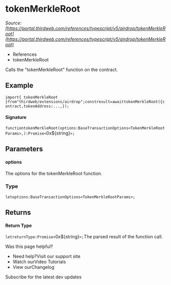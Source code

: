 # tokenMerkleRoot

*Source: [https://portal.thirdweb.com/references/typescript/v5/airdrop/tokenMerkleRoot](https://portal.thirdweb.com/references/typescript/v5/airdrop/tokenMerkleRoot)*

* References
* tokenMerkleRoot

Calls the "tokenMerkleRoot" function on the contract.

## Example

`import{ tokenMerkleRoot }from"thirdweb/extensions/airdrop";constresult=awaittokenMerkleRoot({contract,tokenAddress:...,});`
#### Signature

`functiontokenMerkleRoot(options:BaseTransactionOptions<TokenMerkleRootParams>,):Promise<`0x${string}`>;`
## Parameters

#### options

The options for the tokenMerkleRoot function.

### Type

`letoptions:BaseTransactionOptions<TokenMerkleRootParams>;`
## Returns

#### Return Type

`letreturnType:Promise<`0x${string}`>;`The parsed result of the function call.

Was this page helpful?

* Need help?Visit our support site
* Watch ourVideo Tutorials
* View ourChangelog

Subscribe for the latest dev updates

